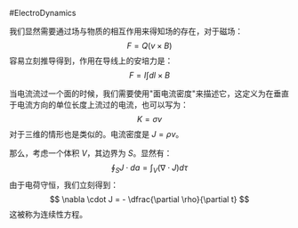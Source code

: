 #ElectroDynamics 

我们显然需要通过场与物质的相互作用来得知场的存在，对于磁场：
$$
F = Q(v \times B)
$$
容易立刻推导得到，作用在导线上的安培力是：
$$
F = I \int dl \times B
$$

当电流流过一个面的时候，我们需要使用"面电流密度"来描述它，这定义为在垂直于电流方向的单位长度上流过的电流，也可以写为：
$$
K = \sigma v
$$
对于三维的情形也是类似的。电流密度是 $J = \rho v$。

那么，考虑一个体积 $V$，其边界为 $S$。显然有：
$$
\oint_{S}J \cdot da = \int_{V}(\nabla  \cdot J) d \tau
$$
由于电荷守恒，我们立刻得到：
$$
\nabla  \cdot J  = - \dfrac{\partial \rho}{\partial t}
$$
这被称为连续性方程。

